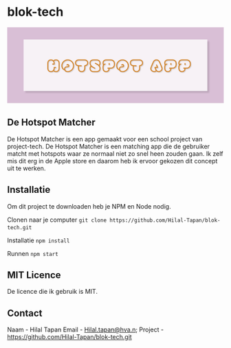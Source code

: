 # blok-tech

![](https://github.com/Hilal-Tapan/blok-tech/blob/main/static/images/HEADER.png)
## De Hotspot Matcher
De Hotspot Matcher is een app gemaakt voor een school project van project-tech. De Hotspot Matcher is een matching app die de gebruiker matcht met hotspots waar ze normaal niet zo snel heen zouden gaan. Ik zelf mis dit erg in de Apple store en daarom heb ik ervoor gekozen dit concept uit te werken.

## Installatie 
Om dit project te downloaden heb je NPM en Node nodig.

Clonen naar je computer
```git clone https://github.com/Hilal-Tapan/blok-tech.git```

Installatie
```npm install```

Runnen
```npm start```

## MIT Licence
De licence die ik gebruik is MIT.

## Contact
Naam - Hilal Tapan
Email - Hilal.tapan@hva.n;
Project - https://github.com/Hilal-Tapan/blok-tech.git

